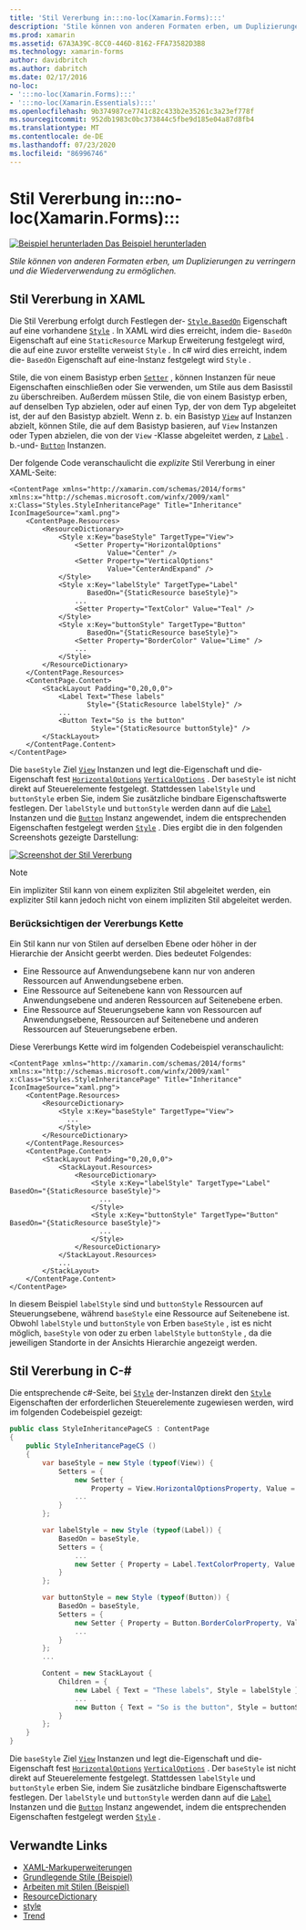 ```yaml
---
title: 'Stil Vererbung in:::no-loc(Xamarin.Forms):::'
description: 'Stile können von anderen Formaten erben, um Duplizierungen zu verringern und die Wiederverwendung zu ermöglichen. In diesem Artikel wird erläutert, wie Sie die Stil Vererbung in einer- :::no-loc(Xamarin.Forms)::: Anwendung ausführen.'
ms.prod: xamarin
ms.assetid: 67A3A39C-8CC0-446D-8162-FFA73582D3B8
ms.technology: xamarin-forms
author: davidbritch
ms.author: dabritch
ms.date: 02/17/2016
no-loc:
- ':::no-loc(Xamarin.Forms):::'
- ':::no-loc(Xamarin.Essentials):::'
ms.openlocfilehash: 9b374987ce7741c82c433b2e35261c3a23ef778f
ms.sourcegitcommit: 952db1983c0bc373844c5fbe9d185e04a87d8fb4
ms.translationtype: MT
ms.contentlocale: de-DE
ms.lasthandoff: 07/23/2020
ms.locfileid: "86996746"
---
```

# <a name="style-inheritance-in-no-locxamarinforms"></a>Stil Vererbung in:::no-loc(Xamarin.Forms):::

[![Beispiel herunterladen](~/media/shared/download.png) Das Beispiel herunterladen](https://docs.microsoft.com/samples/xamarin/xamarin-forms-samples/userinterface-styles-basicstyles)

_Stile können von anderen Formaten erben, um Duplizierungen zu verringern und die Wiederverwendung zu ermöglichen._

## <a name="style-inheritance-in-xaml"></a>Stil Vererbung in XAML

Die Stil Vererbung erfolgt durch Festlegen der- [`Style.BasedOn`](xref::::no-loc(Xamarin.Forms):::.Style.BasedOn) Eigenschaft auf eine vorhandene [`Style`](xref::::no-loc(Xamarin.Forms):::.Style) . In XAML wird dies erreicht, indem die- `BasedOn` Eigenschaft auf eine `StaticResource` Markup Erweiterung festgelegt wird, die auf eine zuvor erstellte verweist `Style` . In c# wird dies erreicht, indem die- `BasedOn` Eigenschaft auf eine-Instanz festgelegt wird `Style` .

Stile, die von einem Basistyp erben [`Setter`](xref::::no-loc(Xamarin.Forms):::.Setter) , können Instanzen für neue Eigenschaften einschließen oder Sie verwenden, um Stile aus dem Basisstil zu überschreiben. Außerdem müssen Stile, die von einem Basistyp erben, auf denselben Typ abzielen, oder auf einen Typ, der von dem Typ abgeleitet ist, der auf den Basistyp abzielt. Wenn z. b. ein Basistyp [`View`](xref::::no-loc(Xamarin.Forms):::.View) auf Instanzen abzielt, können Stile, die auf dem Basistyp basieren, auf `View` Instanzen oder Typen abzielen, die von der `View` -Klasse abgeleitet werden, z [`Label`](xref::::no-loc(Xamarin.Forms):::.Label) . b.-und- [`Button`](xref::::no-loc(Xamarin.Forms):::.Button) Instanzen.

Der folgende Code veranschaulicht die *explizite* Stil Vererbung in einer XAML-Seite:

```xaml
<ContentPage xmlns="http://xamarin.com/schemas/2014/forms" xmlns:x="http://schemas.microsoft.com/winfx/2009/xaml" x:Class="Styles.StyleInheritancePage" Title="Inheritance" IconImageSource="xaml.png">
    <ContentPage.Resources>
        <ResourceDictionary>
            <Style x:Key="baseStyle" TargetType="View">
                <Setter Property="HorizontalOptions"
                        Value="Center" />
                <Setter Property="VerticalOptions"
                        Value="CenterAndExpand" />
            </Style>
            <Style x:Key="labelStyle" TargetType="Label"
                   BasedOn="{StaticResource baseStyle}">
                ...
                <Setter Property="TextColor" Value="Teal" />
            </Style>
            <Style x:Key="buttonStyle" TargetType="Button"
                   BasedOn="{StaticResource baseStyle}">
                <Setter Property="BorderColor" Value="Lime" />
                ...
            </Style>
        </ResourceDictionary>
    </ContentPage.Resources>
    <ContentPage.Content>
        <StackLayout Padding="0,20,0,0">
            <Label Text="These labels"
                   Style="{StaticResource labelStyle}" />
            ...
            <Button Text="So is the button"
                    Style="{StaticResource buttonStyle}" />
        </StackLayout>
    </ContentPage.Content>
</ContentPage>
```

Die `baseStyle` Ziel [`View`](xref::::no-loc(Xamarin.Forms):::.View) Instanzen und legt die-Eigenschaft und die-Eigenschaft fest [`HorizontalOptions`](xref::::no-loc(Xamarin.Forms):::.View.HorizontalOptions) [`VerticalOptions`](xref::::no-loc(Xamarin.Forms):::.View.VerticalOptions) . Der `baseStyle` ist nicht direkt auf Steuerelemente festgelegt. Stattdessen `labelStyle` und `buttonStyle` erben Sie, indem Sie zusätzliche bindbare Eigenschaftswerte festlegen. Der `labelStyle` und `buttonStyle` werden dann auf die [`Label`](xref::::no-loc(Xamarin.Forms):::.Label) Instanzen und die [`Button`](xref::::no-loc(Xamarin.Forms):::.Button) Instanz angewendet, indem die entsprechenden Eigenschaften festgelegt werden [`Style`](xref::::no-loc(Xamarin.Forms):::.NavigableElement.Style) . Dies ergibt die in den folgenden Screenshots gezeigte Darstellung:

[![Screenshot der Stil Vererbung](inheritance-images/style-inheritance.png)](inheritance-images/style-inheritance-large.png#lightbox)

> [!NOTE]
> Ein impliziter Stil kann von einem expliziten Stil abgeleitet werden, ein expliziter Stil kann jedoch nicht von einem impliziten Stil abgeleitet werden.

### <a name="respecting-the-inheritance-chain"></a>Berücksichtigen der Vererbungs Kette

Ein Stil kann nur von Stilen auf derselben Ebene oder höher in der Hierarchie der Ansicht geerbt werden. Dies bedeutet Folgendes:

- Eine Ressource auf Anwendungsebene kann nur von anderen Ressourcen auf Anwendungsebene erben.
- Eine Ressource auf Seitenebene kann von Ressourcen auf Anwendungsebene und anderen Ressourcen auf Seitenebene erben.
- Eine Ressource auf Steuerungsebene kann von Ressourcen auf Anwendungsebene, Ressourcen auf Seitenebene und anderen Ressourcen auf Steuerungsebene erben.

Diese Vererbungs Kette wird im folgenden Codebeispiel veranschaulicht:

```xaml
<ContentPage xmlns="http://xamarin.com/schemas/2014/forms" xmlns:x="http://schemas.microsoft.com/winfx/2009/xaml" x:Class="Styles.StyleInheritancePage" Title="Inheritance" IconImageSource="xaml.png">
    <ContentPage.Resources>
        <ResourceDictionary>
            <Style x:Key="baseStyle" TargetType="View">
              ...
            </Style>
        </ResourceDictionary>
    </ContentPage.Resources>
    <ContentPage.Content>
        <StackLayout Padding="0,20,0,0">
            <StackLayout.Resources>
                <ResourceDictionary>
                    <Style x:Key="labelStyle" TargetType="Label" BasedOn="{StaticResource baseStyle}">
                      ...
                    </Style>
                    <Style x:Key="buttonStyle" TargetType="Button" BasedOn="{StaticResource baseStyle}">
                      ...
                    </Style>
                </ResourceDictionary>
            </StackLayout.Resources>
            ...
        </StackLayout>
    </ContentPage.Content>
</ContentPage>
```

In diesem Beispiel `labelStyle` sind und `buttonStyle` Ressourcen auf Steuerungsebene, während `baseStyle` eine Ressource auf Seitenebene ist. Obwohl `labelStyle` und `buttonStyle` von Erben `baseStyle` , ist es nicht möglich, `baseStyle` von oder zu erben `labelStyle` `buttonStyle` , da die jeweiligen Standorte in der Ansichts Hierarchie angezeigt werden.

## <a name="style-inheritance-in-c35"></a>Stil Vererbung in C-&#35;

Die entsprechende c#-Seite, bei [`Style`](xref::::no-loc(Xamarin.Forms):::.Style) der-Instanzen direkt den [`Style`](xref::::no-loc(Xamarin.Forms):::.NavigableElement.Style) Eigenschaften der erforderlichen Steuerelemente zugewiesen werden, wird im folgenden Codebeispiel gezeigt:

```csharp
public class StyleInheritancePageCS : ContentPage
{
    public StyleInheritancePageCS ()
    {
        var baseStyle = new Style (typeof(View)) {
            Setters = {
                new Setter {
                    Property = View.HorizontalOptionsProperty, Value = LayoutOptions.Center    },
                ...
            }
        };

        var labelStyle = new Style (typeof(Label)) {
            BasedOn = baseStyle,
            Setters = {
                ...
                new Setter { Property = Label.TextColorProperty, Value = Color.Teal    }
            }
        };

        var buttonStyle = new Style (typeof(Button)) {
            BasedOn = baseStyle,
            Setters = {
                new Setter { Property = Button.BorderColorProperty, Value =    Color.Lime },
                ...
            }
        };
        ...

        Content = new StackLayout {
            Children = {
                new Label { Text = "These labels", Style = labelStyle },
                ...
                new Button { Text = "So is the button", Style = buttonStyle }
            }
        };
    }
}
```

Die `baseStyle` Ziel [`View`](xref::::no-loc(Xamarin.Forms):::.View) Instanzen und legt die-Eigenschaft und die-Eigenschaft fest [`HorizontalOptions`](xref::::no-loc(Xamarin.Forms):::.View.HorizontalOptions) [`VerticalOptions`](xref::::no-loc(Xamarin.Forms):::.View.VerticalOptions) . Der `baseStyle` ist nicht direkt auf Steuerelemente festgelegt. Stattdessen `labelStyle` und `buttonStyle` erben Sie, indem Sie zusätzliche bindbare Eigenschaftswerte festlegen. Der `labelStyle` und `buttonStyle` werden dann auf die [`Label`](xref::::no-loc(Xamarin.Forms):::.Label) Instanzen und die [`Button`](xref::::no-loc(Xamarin.Forms):::.Button) Instanz angewendet, indem die entsprechenden Eigenschaften festgelegt werden [`Style`](xref::::no-loc(Xamarin.Forms):::.NavigableElement.Style) .

## <a name="related-links"></a>Verwandte Links

- [XAML-Markuperweiterungen](~/xamarin-forms/xaml/xaml-basics/xaml-markup-extensions.md)
- [Grundlegende Stile (Beispiel)](https://docs.microsoft.com/samples/xamarin/xamarin-forms-samples/userinterface-styles-basicstyles)
- [Arbeiten mit Stilen (Beispiel)](https://docs.microsoft.com/samples/xamarin/xamarin-forms-samples/workingwithstyles)
- [ResourceDictionary](xref::::no-loc(Xamarin.Forms):::.ResourceDictionary)
- [style](xref::::no-loc(Xamarin.Forms):::.Style)
- [Trend](xref::::no-loc(Xamarin.Forms):::.Setter)
